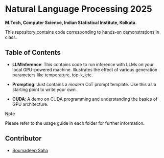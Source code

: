 # Natural Language Processing 2025

**M.Tech, Computer Science, Indian Statistical Institute, Kolkata.**

This repository contains code corresponding to hands-on demonstrations in class.

## Table of Contents

  * **LLMInference**:
    This contains code to run inference with LLMs on your local GPU-powered
    machine. Illustrates the effect of various generation parameters like
    temperature, top-k, etc.

  * **Prompting**:
    Just contains a _modern_ CoT prompt template. Use this as a starting point
    to write your own.

  * **CUDA**:
    A demo on CUDA programming and understanding the basics of GPU architecture.

> [!NOTE]
> Please refer to the usage guide in each folder for further information.

## Contributor

  * [Soumadeep Saha](https://espressovi.github.io)

